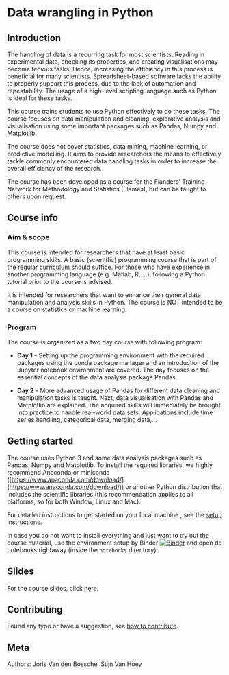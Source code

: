 # Data wrangling in Python

## Introduction

The handling of data is a recurring task for most scientists. Reading in experimental data, checking its properties, and creating visualisations may become tedious tasks. Hence, increasing the efficiency in this process is beneficial for many scientists. Spreadsheet-based software lacks the ability to properly support this process, due to the lack of automation and repeatability. The usage of a high-level scripting language such as Python is ideal for these tasks.

This course trains students to use Python effectively to do these tasks. The course focuses on data manipulation and cleaning, explorative analysis and visualisation using some important packages such as Pandas, Numpy and Matplotlib.

The course does not cover statistics, data mining, machine learning, or predictive modelling. It aims to provide researchers the means to effectively tackle commonly encountered data handling tasks in order to increase the overall efficiency of the research.

The course has been developed as a course for the Flanders’ Training Network for Methodology and Statistics (Flames), but can be taught to others upon request.

## Course info

### Aim & scope

This course is intended for researchers that have at least basic programming skills. A basic (scientific) programming course that is part of the regular curriculum should suffice. For those who have experience in another programming language (e.g. Matlab, R, ...), following a Python tutorial prior to the course is advised.

It is intended for researchers that want to enhance their general data manipulation and analysis skills in Python. The course is NOT intended to be a course on statistics or machine learning.

### Program

The course is organized as a two day course with following program:

- **Day 1** - Setting up the programming environment with the required packages using the conda package manager and an introduction of the Jupyter notebook environment are covered. The day focuses on the essential concepts of the data analysis package Pandas.

- **Day 2** - More advanced usage of Pandas for different data cleaning and manipulation tasks is taught. Next, data visualisation with Pandas and Matplotlib are explained. The acquired skills will immediately be brought into practice to handle real-world data sets. Applications include time series handling, categorical data, merging data,...


## Getting started

The course uses Python 3 and some data analysis packages such as Pandas, Numpy and Matplotlib. To install the required libraries, we highly recommend Anaconda or miniconda ([https://www.anaconda.com/download/](https://www.anaconda.com/download/)) or another Python distribution that includes the scientific libraries (this recommendation applies to all platforms, so for both Window, Linux and Mac).

For detailed instructions to get started on your local machine , see the [setup instructions](./setup.html).

In case you do not want to install everything and just want to try out the course material, use the environment setup by Binder [![Binder](https://mybinder.org/badge_logo.svg)](https://mybinder.org/v2/gh/jorisvandenbossche/FLAMES-python-data-wrangling) and open de notebooks rightaway (inside the `notebooks` directory).

## Slides

For the course slides, click [here](https://jorisvandenbossche.github.io/FLAMES-python-data-wrangling/slides.html).


## Contributing

Found any typo or have a suggestion, see [how to contribute](./CONTRIBUTING.html).


## Meta
Authors: Joris Van den Bossche, Stijn Van Hoey



